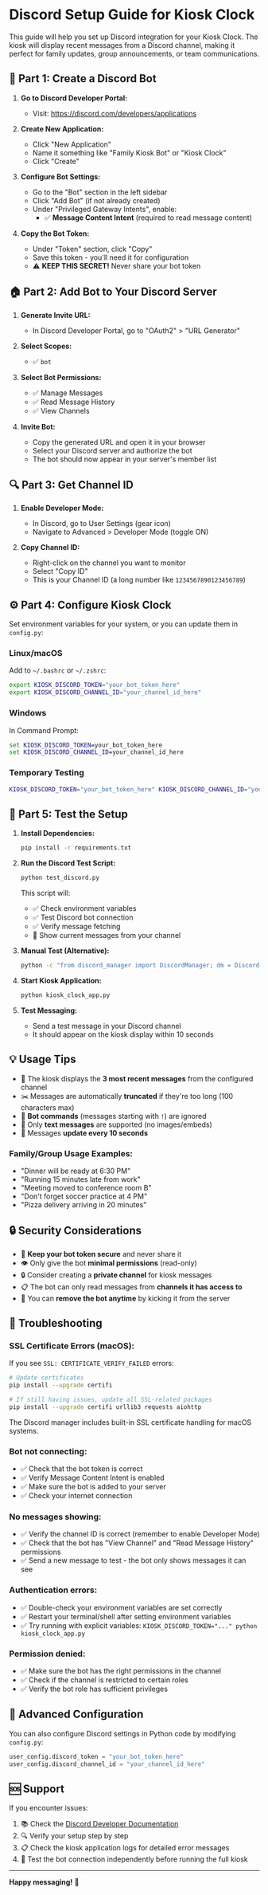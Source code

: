 # Discord Setup Guide for Kiosk Clock

This guide will help you set up Discord integration for your Kiosk Clock. The kiosk will display recent messages from a Discord channel, making it perfect for family updates, group announcements, or team communications.

## 🤖 Part 1: Create a Discord Bot

1. **Go to Discord Developer Portal:**
   - Visit: https://discord.com/developers/applications

2. **Create New Application:**
   - Click "New Application"
   - Name it something like "Family Kiosk Bot" or "Kiosk Clock"
   - Click "Create"

3. **Configure Bot Settings:**
   - Go to the "Bot" section in the left sidebar
   - Click "Add Bot" (if not already created)
   - Under "Privileged Gateway Intents", enable:
     - ✅ **Message Content Intent** (required to read message content)

4. **Copy the Bot Token:**
   - Under "Token" section, click "Copy"
   - Save this token - you'll need it for configuration
   - ⚠️ **KEEP THIS SECRET!** Never share your bot token

## 🏠 Part 2: Add Bot to Your Discord Server

1. **Generate Invite URL:**
   - In Discord Developer Portal, go to "OAuth2" > "URL Generator"

2. **Select Scopes:**
   - ✅ `bot`

3. **Select Bot Permissions:**
   - ✅ Manage Messages
   - ✅ Read Message History
   - ✅ View Channels

4. **Invite Bot:**
   - Copy the generated URL and open it in your browser
   - Select your Discord server and authorize the bot
   - The bot should now appear in your server's member list

## 🔍 Part 3: Get Channel ID

1. **Enable Developer Mode:**
   - In Discord, go to User Settings (gear icon)
   - Navigate to Advanced > Developer Mode (toggle ON)

2. **Copy Channel ID:**
   - Right-click on the channel you want to monitor
   - Select "Copy ID"
   - This is your Channel ID (a long number like `1234567890123456789`)

## ⚙️ Part 4: Configure Kiosk Clock

Set environment variables for your system, or you can update them in `config.py`:

### Linux/macOS
Add to `~/.bashrc` or `~/.zshrc`:
```bash
export KIOSK_DISCORD_TOKEN="your_bot_token_here"
export KIOSK_DISCORD_CHANNEL_ID="your_channel_id_here"
```

### Windows
In Command Prompt:
```cmd
set KIOSK_DISCORD_TOKEN=your_bot_token_here
set KIOSK_DISCORD_CHANNEL_ID=your_channel_id_here
```

### Temporary Testing
```bash
KIOSK_DISCORD_TOKEN="your_bot_token_here" KIOSK_DISCORD_CHANNEL_ID="your_channel_id_here" python kiosk_clock_app.py
```

## 🧪 Part 5: Test the Setup

1. **Install Dependencies:**
   ```bash
   pip install -r requirements.txt
   ```

2. **Run the Discord Test Script:**
   ```bash
   python test_discord.py
   ```
   This script will:
   - ✅ Check environment variables
   - ✅ Test Discord bot connection
   - ✅ Verify message fetching
   - 📱 Show current messages from your channel

3. **Manual Test (Alternative):**
   ```bash
   python -c "from discord_manager import DiscordManager; dm = DiscordManager(); print('Discord authenticated:', dm.is_authenticated())"
   ```

4. **Start Kiosk Application:**
   ```bash
   python kiosk_clock_app.py
   ```

5. **Test Messaging:**
   - Send a test message in your Discord channel
   - It should appear on the kiosk display within 10 seconds

## 💡 Usage Tips

- 📱 The kiosk displays the **3 most recent messages** from the configured channel
- ✂️ Messages are automatically **truncated** if they're too long (100 characters max)
- 🤖 **Bot commands** (messages starting with `!`) are ignored
- 📝 Only **text messages** are supported (no images/embeds)
- 🔄 Messages **update every 10 seconds**

### Family/Group Usage Examples:
- "Dinner will be ready at 6:30 PM"
- "Running 15 minutes late from work"
- "Meeting moved to conference room B"
- "Don't forget soccer practice at 4 PM"
- "Pizza delivery arriving in 20 minutes"

## 🔒 Security Considerations

- 🔐 **Keep your bot token secure** and never share it
- 👁️ Only give the bot **minimal permissions** (read-only)
- 🔒 Consider creating a **private channel** for kiosk messages
- 📋 The bot can only read messages from **channels it has access to**
- 🚪 You can **remove the bot anytime** by kicking it from the server

## 🐛 Troubleshooting

### SSL Certificate Errors (macOS):
If you see `SSL: CERTIFICATE_VERIFY_FAILED` errors:
```bash
# Update certificates
pip install --upgrade certifi

# If still having issues, update all SSL-related packages
pip install --upgrade certifi urllib3 requests aiohttp
```

The Discord manager includes built-in SSL certificate handling for macOS systems.

### Bot not connecting:
- ✅ Check that the bot token is correct
- ✅ Verify Message Content Intent is enabled
- ✅ Make sure the bot is added to your server
- ✅ Check your internet connection

### No messages showing:
- ✅ Verify the channel ID is correct (remember to enable Developer Mode)
- ✅ Check that the bot has "View Channel" and "Read Message History" permissions
- ✅ Send a new message to test - the bot only shows messages it can see

### Authentication errors:
- ✅ Double-check your environment variables are set correctly
- ✅ Restart your terminal/shell after setting environment variables
- ✅ Try running with explicit variables: `KIOSK_DISCORD_TOKEN="..." python kiosk_clock_app.py`

### Permission denied:
- ✅ Make sure the bot has the right permissions in the channel
- ✅ Check if the channel is restricted to certain roles
- ✅ Verify the bot role has sufficient privileges

## 🔧 Advanced Configuration

You can also configure Discord settings in Python code by modifying `config.py`:

```python
user_config.discord_token = "your_bot_token_here"
user_config.discord_channel_id = "your_channel_id_here"
```

## 🆘 Support

If you encounter issues:

1. 📚 Check the [Discord Developer Documentation](https://discord.com/developers/docs)
2. 🔍 Verify your setup step by step
3. 📋 Check the kiosk application logs for detailed error messages
4. 🧪 Test the bot connection independently before running the full kiosk

---

**Happy messaging!** 🎉 